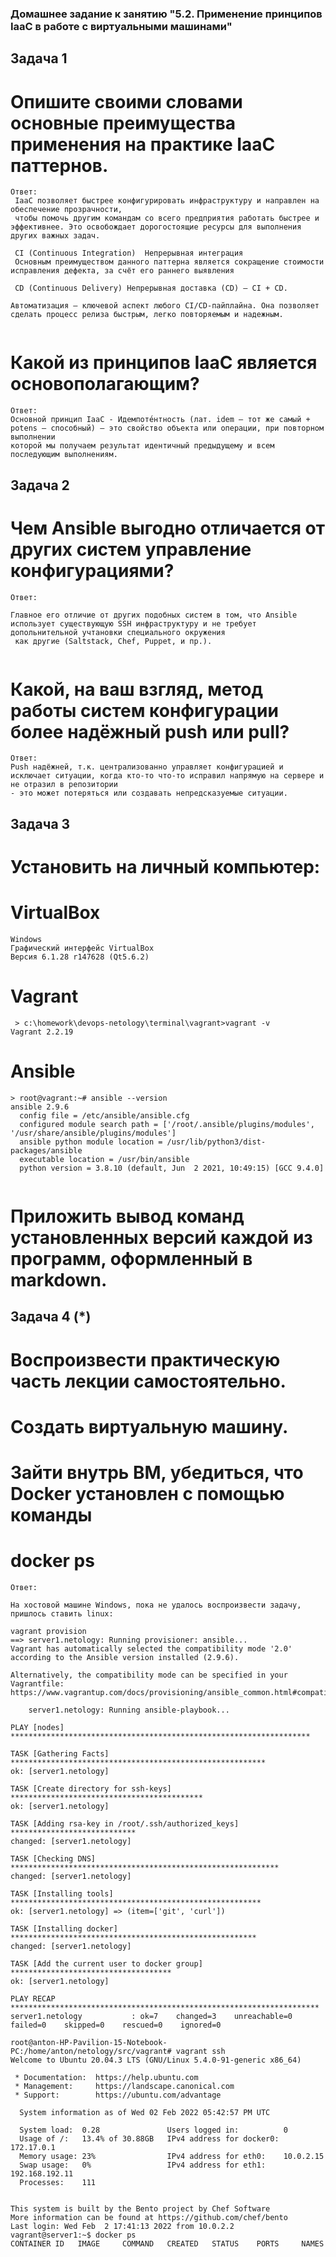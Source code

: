 ### Домашнее задание к занятию "5.2. Применение принципов IaaC в работе с виртуальными машинами"

## Задача 1
# Опишите своими словами основные преимущества применения на практике IaaC паттернов.

```
Ответ:
 IaaC позволяет быстрее конфигурировать инфраструктуру и направлен на обеспечение прозрачности, 
 чтобы помочь другим командам со всего предприятия работать быстрее и эффективнее. Это освобождает дорогостоящие ресурсы для выполнения других важных задач.
 
 CI (Continuous Integration)  Непрерывная интеграция
 Основным преимуществом данного паттерна является сокращение стоимости исправления дефекта, за счёт его раннего выявления
  
 CD (Continuous Delivery) Непрерывная доставка (CD) — CI + CD.
 
Автоматизация — ключевой аспект любого CI/CD-пайплайна. Она позволяет сделать процесс релиза быстрым, легко повторяемым и надежным. 


```

# Какой из принципов IaaC является основополагающим?

```
Ответ:
Основной принцип IaaC - Идемпоте́нтность (лат. idem — тот же самый + potens — способный) — это свойство объекта или операции, при повторном выполнении
которой мы получаем результат идентичный предыдущему и всем последующим выполнениям.

```

 ## Задача 2

# Чем Ansible выгодно отличается от других систем управление конфигурациями?

```
Ответ:

Главное его отличие от других подобных систем в том, что Ansible использует существующую SSH инфраструктуру и не требует допольнительной учтановки специального окружения
 как другие (Saltstack, Chef, Puppet, и пр.).


```


# Какой, на ваш взгляд, метод работы систем конфигурации более надёжный push или pull?

```
Ответ:
Push надёжней, т.к. централизованно управляет конфигурацией и исключает ситуации, когда кто-то что-то исправил напрямую на сервере и не отразил в репозитории 
- это может потеряться или создавать непредсказуемые ситуации.

```
## Задача 3

# Установить на личный компьютер:

# VirtualBox
```
Windows 
Графический интерфейс VirtualBox
Версия 6.1.28 r147628 (Qt5.6.2)
```

# Vagrant

```
 > c:\homework\devops-netology\terminal\vagrant>vagrant -v
Vagrant 2.2.19

```

# Ansible

```
> root@vagrant:~# ansible --version
ansible 2.9.6
  config file = /etc/ansible/ansible.cfg
  configured module search path = ['/root/.ansible/plugins/modules', '/usr/share/ansible/plugins/modules']
  ansible python module location = /usr/lib/python3/dist-packages/ansible
  executable location = /usr/bin/ansible
  python version = 3.8.10 (default, Jun  2 2021, 10:49:15) [GCC 9.4.0]
  
```

# Приложить вывод команд установленных версий каждой из программ, оформленный в markdown.



## Задача 4 (*)

# Воспроизвести практическую часть лекции самостоятельно.

# Создать виртуальную машину.

# Зайти внутрь ВМ, убедиться, что Docker установлен с помощью команды

# docker ps

```
Ответ:

На хостовой машине Windows, пока не удалось воспроизвести задачу, пришлось ставить linux:

vagrant provision
==> server1.netology: Running provisioner: ansible...
Vagrant has automatically selected the compatibility mode '2.0'
according to the Ansible version installed (2.9.6).

Alternatively, the compatibility mode can be specified in your Vagrantfile:
https://www.vagrantup.com/docs/provisioning/ansible_common.html#compatibility_mode

    server1.netology: Running ansible-playbook...

PLAY [nodes] *******************************************************************

TASK [Gathering Facts] *********************************************************
ok: [server1.netology]

TASK [Create directory for ssh-keys] *******************************************
ok: [server1.netology]

TASK [Adding rsa-key in /root/.ssh/authorized_keys] ****************************
changed: [server1.netology]

TASK [Checking DNS] ************************************************************
changed: [server1.netology]

TASK [Installing tools] ********************************************************
ok: [server1.netology] => (item=['git', 'curl'])

TASK [Installing docker] *******************************************************
changed: [server1.netology]

TASK [Add the current user to docker group] ************************************
ok: [server1.netology]

PLAY RECAP *********************************************************************
server1.netology           : ok=7    changed=3    unreachable=0    failed=0    skipped=0    rescued=0    ignored=0   

root@anton-HP-Pavilion-15-Notebook-PC:/home/anton/netology/src/vagrant# vagrant ssh
Welcome to Ubuntu 20.04.3 LTS (GNU/Linux 5.4.0-91-generic x86_64)

 * Documentation:  https://help.ubuntu.com
 * Management:     https://landscape.canonical.com
 * Support:        https://ubuntu.com/advantage

  System information as of Wed 02 Feb 2022 05:42:57 PM UTC

  System load:  0.28               Users logged in:          0
  Usage of /:   13.4% of 30.88GB   IPv4 address for docker0: 172.17.0.1
  Memory usage: 23%                IPv4 address for eth0:    10.0.2.15
  Swap usage:   0%                 IPv4 address for eth1:    192.168.192.11
  Processes:    111


This system is built by the Bento project by Chef Software
More information can be found at https://github.com/chef/bento
Last login: Wed Feb  2 17:41:13 2022 from 10.0.2.2
vagrant@server1:~$ docker ps
CONTAINER ID   IMAGE     COMMAND   CREATED   STATUS    PORTS     NAMES




```
